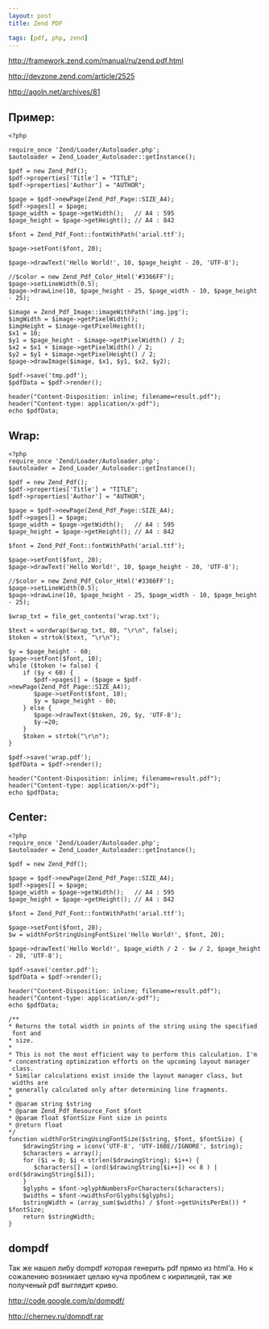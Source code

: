 ```yaml
---
layout: post
title: Zend PDF

tags: [pdf, php, zend]
---
```


http://framework.zend.com/manual/ru/zend.pdf.html

http://devzone.zend.com/article/2525

http://agoln.net/archives/81

Пример:
-------

    <?php

    require_once 'Zend/Loader/Autoloader.php';
    $autoloader = Zend_Loader_Autoloader::getInstance();

    $pdf = new Zend_Pdf();
    $pdf->properties['Title'] = "TITLE";
    $pdf->properties['Author'] = "AUTHOR";

    $page = $pdf->newPage(Zend_Pdf_Page::SIZE_A4);
    $pdf->pages[] = $page;
    $page_width = $page->getWidth();   // A4 : 595
    $page_height = $page->getHeight(); // A4 : 842

    $font = Zend_Pdf_Font::fontWithPath('arial.ttf');

    $page->setFont($font, 20);

    $page->drawText('Hello World!', 10, $page_height - 20, 'UTF-8');

    //$color = new Zend_Pdf_Color_Html('#3366FF');
    $page->setLineWidth(0.5);
    $page->drawLine(10, $page_height - 25, $page_width - 10, $page_height - 25);

    $image = Zend_Pdf_Image::imageWithPath('img.jpg');
    $imgWidth = $image->getPixelWidth();
    $imgHeight = $image->getPixelHeight();
    $x1 = 10;
    $y1 = $page_height - $image->getPixelWidth() / 2;
    $x2 = $x1 + $image->getPixelWidth() / 2;
    $y2 = $y1 + $image->getPixelHeight() / 2;
    $page->drawImage($image, $x1, $y1, $x2, $y2);

    $pdf->save('tmp.pdf');
    $pdfData = $pdf->render();

    header("Content-Disposition: inline; filename=result.pdf");
    header("Content-type: application/x-pdf");
    echo $pdfData;

Wrap:
-----

    <?php
    require_once 'Zend/Loader/Autoloader.php';
    $autoloader = Zend_Loader_Autoloader::getInstance();

    $pdf = new Zend_Pdf();
    $pdf->properties['Title'] = "TITLE";
    $pdf->properties['Author'] = "AUTHOR";

    $page = $pdf->newPage(Zend_Pdf_Page::SIZE_A4);
    $pdf->pages[] = $page;
    $page_width = $page->getWidth();   // A4 : 595
    $page_height = $page->getHeight(); // A4 : 842

    $font = Zend_Pdf_Font::fontWithPath('arial.ttf');

    $page->setFont($font, 20);
    $page->drawText('Hello World!', 10, $page_height - 20, 'UTF-8');

    //$color = new Zend_Pdf_Color_Html('#3366FF');
    $page->setLineWidth(0.5);
    $page->drawLine(10, $page_height - 25, $page_width - 10, $page_height - 25);

    $wrap_txt = file_get_contents('wrap.txt');

    $text = wordwrap($wrap_txt, 80, "\r\n", false);
    $token = strtok($text, "\r\n");

    $y = $page_height - 60;
    $page->setFont($font, 10);
    while ($token != false) {
        if ($y < 60) {
           $pdf->pages[] = ($page = $pdf->newPage(Zend_Pdf_Page::SIZE_A4));
           $page->setFont($font, 10);
           $y = $page_height - 60;
        } else {
           $page->drawText($token, 20, $y, 'UTF-8');
           $y-=20;
        }
        $token = strtok("\r\n");
    }

    $pdf->save('wrap.pdf');
    $pdfData = $pdf->render();

    header("Content-Disposition: inline; filename=result.pdf");
    header("Content-type: application/x-pdf");
    echo $pdfData;

Center:
-------

    <?php
    require_once 'Zend/Loader/Autoloader.php';
    $autoloader = Zend_Loader_Autoloader::getInstance();

    $pdf = new Zend_Pdf();

    $page = $pdf->newPage(Zend_Pdf_Page::SIZE_A4);
    $pdf->pages[] = $page;
    $page_width = $page->getWidth();   // A4 : 595
    $page_height = $page->getHeight(); // A4 : 842

    $font = Zend_Pdf_Font::fontWithPath('arial.ttf');

    $page->setFont($font, 20);
    $w = widthForStringUsingFontSize('Hello World!', $font, 20);

    $page->drawText('Hello World!', $page_width / 2 - $w / 2, $page_height - 20, 'UTF-8');

    $pdf->save('center.pdf');
    $pdfData = $pdf->render();

    header("Content-Disposition: inline; filename=result.pdf");
    header("Content-type: application/x-pdf");
    echo $pdfData;

    /**
    * Returns the total width in points of the string using the specified
     font and
    * size.
    *
    * This is not the most efficient way to perform this calculation. I'm
    * concentrating optimization efforts on the upcoming layout manager
     class.
    * Similar calculations exist inside the layout manager class, but
     widths are
    * generally calculated only after determining line fragments.
    *
    * @param string $string
    * @param Zend_Pdf_Resource_Font $font
    * @param float $fontSize Font size in points
    * @return float
    */
    function widthForStringUsingFontSize($string, $font, $fontSize) {
        $drawingString = iconv('UTF-8', 'UTF-16BE//IGNORE', $string);
        $characters = array();
        for ($i = 0; $i < strlen($drawingString); $i++) {
           $characters[] = (ord($drawingString[$i++]) << 8 ) | ord($drawingString[$i]);
        }
        $glyphs = $font->glyphNumbersForCharacters($characters);
        $widths = $font->widthsForGlyphs($glyphs);
        $stringWidth = (array_sum($widths) / $font->getUnitsPerEm()) * $fontSize;
        return $stringWidth;
    }
	
dompdf
------

Так  же нашел либу dompdf которая генерить pdf прямо из html’а. Но к сожалению возникает целаю куча проблем с кирилицей, так же полученый pdf выглядит криво.

http://code.google.com/p/dompdf/

http://chernev.ru/dompdf.rar
